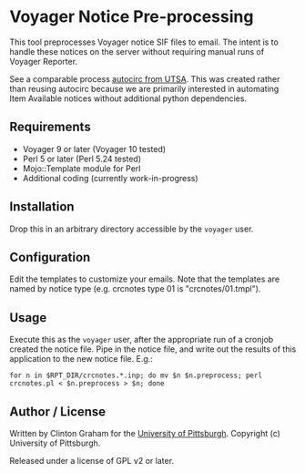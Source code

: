 # Voyager Notice Pre-processing

This tool preprocesses Voyager notice SIF files to email.  The intent is to handle these notices on the server without requiring manual runs of Voyager Reporter.

See a comparable process [autocirc from UTSA](https://github.com/cherveny/autocirc).  This was created rather than reusing autocirc because we are primarily interested in automating Item Available notices without additional python dependencies.

## Requirements

* Voyager 9 or later (Voyager 10 tested)
* Perl 5 or later (Perl 5.24 tested)
* Mojo::Template module for Perl
* Additional coding (currently work-in-progress)

## Installation

Drop this in an arbitrary directory accessible by the `voyager` user.

## Configuration

Edit the templates to customize your emails.  Note that the templates are named by notice type (e.g. crcnotes type 01 is "crcnotes/01.tmpl").

## Usage

Execute this as the `voyager` user, after the appropriate run of a cronjob created the notice file.  Pipe in the notice file, and write out the results of this application to the new notice file.  E.g.:
```
for n in $RPT_DIR/crcnotes.*.inp; do mv $n $n.preprocess; perl crcnotes.pl < $n.preprocess > $n; done
```

## Author / License

Written by Clinton Graham for the [University of Pittsburgh](http://www.pitt.edu).  Copyright (c) University of Pittsburgh.

Released under a license of GPL v2 or later.
